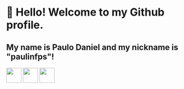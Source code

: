 # 👋 Hello! Welcome to my Github profile.
## My name is Paulo Daniel and my nickname is "paulinfps"!

<img loading="lazy" src="https://cdn.jsdelivr.net/gh/devicons/devicon/icons/git/git-original.svg" width="40" height="40"/> <img loading="lazy" src="https://cdn0.iconfinder.com/data/icons/social-network-9/50/22-1024.png" width="40" height="40"/> <img loading="lazy" src="https://media.discordapp.net/attachments/1339053541611802696/1356583421513826457/vecteezy_javascript-logo-png-javascript-icon-transparent-png_27127463.png?ex=67ed1843&is=67ebc6c3&hm=f6c90fbab90df42ab3aefbd194ca20f2a38c29f96abdaa65b718388a1f353612&=&format=webp&quality=lossless&width=833&height=833" width="40" height="40"/>
